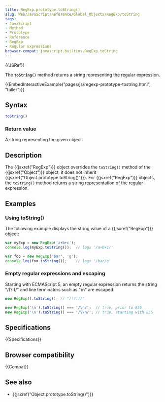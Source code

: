 ```yaml
---
title: RegExp.prototype.toString()
slug: Web/JavaScript/Reference/Global_Objects/RegExp/toString
tags:
- JavaScript
- Method
- Prototype
- Reference
- RegExp
- Regular Expressions
browser-compat: javascript.builtins.RegExp.toString
---
```

{{JSRef}}

The **`toString()`** method returns a string representing the regular
expression.

{{EmbedInteractiveExample("pages/js/regexp-prototype-tostring.html", "taller")}}

## Syntax

```js
toString()
```

### Return value

A string representing the given object.

## Description

The {{jsxref("RegExp")}} object overrides the `toString()` method of the
{{jsxref("Object")}} object; it does not inherit
{{jsxref("Object.prototype.toString()")}}. For
{{jsxref("RegExp")}} objects, the `toString()` method returns a string
representation of the regular expression.

## Examples

### Using toString()

The following example displays the string value of a
{{jsxref("RegExp")}} object:

```js
var myExp = new RegExp('a+b+c');
console.log(myExp.toString());  // logs '/a+b+c/'

var foo = new RegExp('bar', 'g');
console.log(foo.toString());    // logs '/bar/g'
```

### Empty regular expressions and escaping

Starting with ECMAScript 5, an empty regular expression returns the string
"/(?:)/" and line terminators such as "\n" are escaped:

```js
new RegExp().toString(); // "/(?:)/"

new RegExp('\n').toString() === '/\n/';  // true, prior to ES5
new RegExp('\n').toString() === '/\\n/'; // true, starting with ES5
```

## Specifications

{{Specifications}}

## Browser compatibility

{{Compat}}

## See also

*   {{jsxref("Object.prototype.toString()")}}
